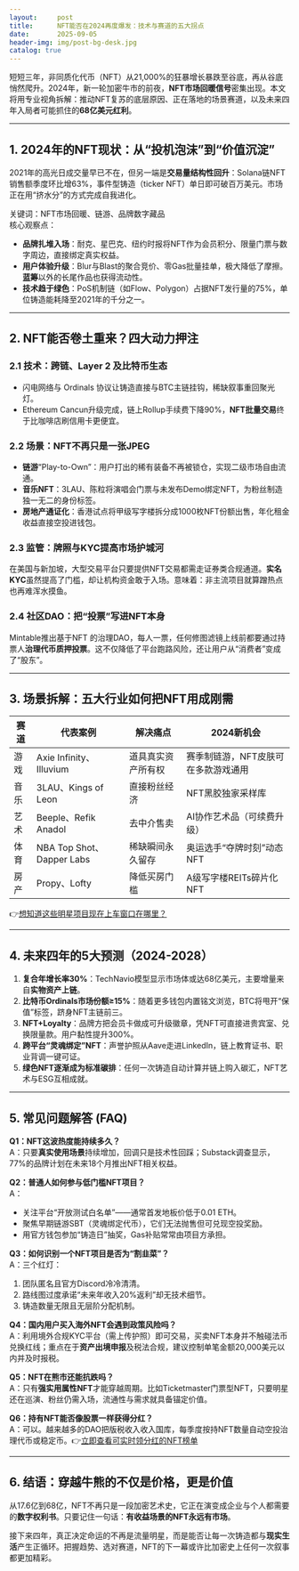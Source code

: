 ```yaml
---
layout:     post
title:      NFT能否在2024再度爆发：技术与赛道的五大拐点
date:       2025-09-05
header-img: img/post-bg-desk.jpg
catalog: true
---
```


短短三年，非同质化代币（NFT）从21,000%的狂暴增长暴跌至谷底，再从谷底悄然爬升。2024年，新一轮加密牛市的前夜，**NFT市场回暖信号**密集出现。本文将用专业视角拆解：推动NFT复苏的底层原因、正在落地的场景赛道，以及未来四年入局者可能抓住的**68亿美元红利**。

---

## 1. 2024年的NFT现状：从“投机泡沫”到“价值沉淀”

2021年的高光日成交量早已不在，但另一端是**交易量结构性回升**：Solana链NFT销售额季度环比增63%，事件型铸造（ticker NFT）单日即可破百万美元。市场正在用“挤水分”的方式完成自我进化。

关键词：NFT市场回暖、链游、品牌数字藏品  
核心观察点：

- **品牌扎堆入场**：耐克、星巴克、纽约时报将NFT作为会员积分、限量门票与数字周边，直接绑定真实权益。  
- **用户体验升级**：Blur与Blast的聚合竞价、零Gas批量挂单，极大降低了摩擦。**蓝筹**以外的长尾作品也获得流动性。  
- **技术趋于绿色**：PoS机制链（如Flow、Polygon）占据NFT发行量的75%，单位铸造能耗降至2021年的千分之一。

---

## 2. NFT能否卷土重来？四大动力押注

### 2.1 技术：跨链、Layer 2 及比特币生态  
- 闪电网络与 Ordinals 协议让铸造直接与BTC主链挂钩，稀缺叙事重回聚光灯。  
- Ethereum Cancun升级完成，链上Rollup手续费下降90%，**NFT批量交易**终于比咖啡店刷信用卡更便宜。

### 2.2 场景：NFT不再只是一张JPEG  
- **链游**“Play-to-Own”：用户打出的稀有装备不再被锁仓，实现二级市场自由流通。  
- **音乐NFT**：3LAU、陈粒将演唱会门票与未发布Demo绑定NFT，为粉丝制造独一无二的身份标签。  
- **房地产通证化**：香港试点将甲级写字楼拆分成1000枚NFT份额出售，年化租金收益直接空投进钱包。

### 2.3 监管：牌照与KYC提高市场护城河  
在美国与新加坡，大型交易平台只要提供NFT交易都需走证券类合规通道。**实名KYC**虽然提高了门槛，却让机构资金敢于入场。意味着：非主流项目就算蹭热点也再难浑水摸鱼。

### 2.4 社区DAO：把“投票”写进NFT本身  
Mintable推出基于NFT 的治理DAO，每人一票，任何修图滤镜上线前都要通过持票人**治理代币质押投票**。这不仅降低了平台跑路风险，还让用户从“消费者”变成了“股东”。

---

## 3. 场景拆解：五大行业如何把NFT用成刚需

| 赛道 | 代表案例 | 解决痛点 | 2024新机会 |
|---|---|---|---|
| 游戏 | Axie Infinity、Illuvium | 道具真实资产所有权 | 赛季制链游，NFT皮肤可在多款游戏通用 |
| 音乐 | 3LAU、Kings of Leon | 直接粉丝经济 | NFT黑胶独家采样库 |
| 艺术 | Beeple、Refik Anadol | 去中介售卖 | AI协作艺术品（可续费升级） |
| 体育 | NBA Top Shot、Dapper Labs | 稀缺瞬间永久留存 | 奥运选手“夺牌时刻”动态NFT |
| 房产 | Propy、Lofty | 降低买房门槛 | A级写字楼REITs碎片化NFT |

👉[想知道这些明星项目现在上车窗口在哪里？](https://okxdog.com/)

---

## 4. 未来四年的5大预测（2024-2028）

1. **复合年增长率30%**：TechNavio模型显示市场体或达68亿美元，主要增量来自**实物资产上链**。  
2. **比特币Ordinals市场份额≥15%**：随着更多钱包内置铭文浏览，BTC将甩开“保值”标签，跻身NFT主链前三。  
3. **NFT+Loyalty**：品牌方把会员卡做成可升级徽章，凭NFT可直接进贵宾室、兑换限量款。用户黏性提升300%。  
4. **跨平台“灵魂绑定”NFT**：声誉护照从Aave走进LinkedIn，链上教育证书、职业背调一键可证。  
5. **绿色NFT逐渐成为标准碳排**：任何一次铸造自动计算并链上购入碳汇，NFT艺术与ESG互相成就。

---

## 5. 常见问题解答 (FAQ)

**Q1：NFT这波热度能持续多久？**  
A：只要**真实使用场景**持续增加，回调只是技术性回踩；Substack调查显示，77%的品牌计划在未来18个月推出NFT相关权益。

**Q2：普通人如何参与低门槛NFT项目？**  
A：  
- 关注平台“开放测试白名单”——通常首发地板价低于0.01 ETH。  
- 聚焦早期链游SBT（灵魂绑定代币），它们无法抛售但可兑现空投奖励。  
- 用官方钱包参加“铸造日”抽奖，Gas补贴常常由项目方承担。

**Q3：如何识别一个NFT项目是否为“割韭菜”？**  
A：三个红灯：  
1. 团队匿名且官方Discord冷冷清清。  
2. 路线图过度承诺“未来年收入20%返利”却无技术细节。  
3. 铸造数量无限且无层阶分配机制。

**Q4：国内用户买入海外NFT会遇到政策风险吗？**  
A：利用境外合规KYC平台（需上传护照）即可交易，买卖NFT本身并不触碰法币兑换红线；重点在于**资产出境申报**及税法合规，建议控制单笔金额20,000美元以内并及时报税。

**Q5：NFT在熊市还能抗跌吗？**  
A：只有**强实用属性NFT**才能穿越周期。比如Ticketmaster门票型NFT，只要明星还在巡演、粉丝仍需入场，流通性与需求就具备锚定价值。

**Q6：持有NFT能否像股票一样获得分红？**  
A：可以。越来越多的DAO把版税收入收入国库，每季度按持NFT数量自动空投治理代币或稳定币。👉[立即查看可实时领分红的NFT榜单](https://okxdog.com/)

---

## 6. 结语：穿越牛熊的不仅是价格，更是价值

从17.6亿到68亿，NFT不再只是一段加密艺术史，它正在演变成企业与个人都需要的**数字权利书**。只要记住一句话：**有收益场景的NFT永远有市场**。

接下来四年，真正决定命运的不再是流量明星，而是能否让每一次铸造都与**现实生活**产生正循环。把握趋势、选对赛道，NFT的下一幕或许比加密史上任何一次叙事都更加精彩。